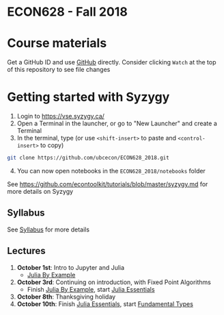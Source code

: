 # ECON628 - Fall 2018

# Course materials
Get a GitHub ID and use [GitHub](https://github.com/econtoolkit/tutorials/blob/master/github.md) directly. Consider clicking `Watch` at the top of this repository to see file changes

# Getting started with Syzygy
1.  Login to https://vse.syzygy.ca/
2. Open a Terminal in the launcher, or go to "New Launcher" and create a Terminal
3. In the terminal, type  (or use `<shift-insert>` to paste and `<control-insert>` to copy)
```bash
git clone https://github.com/ubcecon/ECON628_2018.git
```
4. You can now open notebooks in the `ECON628_2018/notebooks` folder

See https://github.com/econtoolkit/tutorials/blob/master/syzygy.md for more details on Syzygy

## Syllabus
See [Syllabus](syllabus.md) for more details

## Lectures
1. **October 1st**: Intro to Jupyter and Julia
   - [Julia By Example](noteooks/julia_by_example.ipynb)
2. **October 3rd**: Continuing on introduction, with Fixed Point Algorithms 
   - Finish [Julia By Example](noteooks/julia_by_example.ipynb), start [Julia Essentials](noteooks/julia_essentials.ipynb)
3. **October 8th**: Thanksgiving holiday
4. **October 10th**: Finish [Julia Essentials](noteooks/julia_essentials.ipynb), start [Fundamental Types](noteooks/fundamental_types.ipynb)

